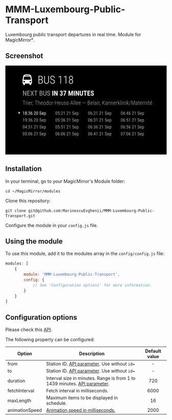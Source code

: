 # MMM-Luxembourg-Public-Transport
Luxembourg public transport departures in real time. Module for MagicMirror².

## Screenshot
![](.github/example.png)

## Installation

In your terminal, go to your MagicMirror's Module folder:
````
cd ~/MagicMirror/modules
````

Clone this repository:
````
git clone git@github.com:MarinescuEvghenii/MMM-Luxembourg-Public-Transport.git
````

Configure the module in your `config.js` file.

## Using the module

To use this module, add it to the modules array in the `config/config.js` file:
````javascript
modules: [
	{
		module: 'MMM-Luxembourg-Public-Transport',
		config: {
			// See 'Configuration options' for more information.
		}
	}
]
````

## Configuration options
Please check this [API](https://data.public.lu/en/datasets/arrets-de-transport-public-et-departs-en-temps-reel/).

The following property can be configured:

| Option | Description | Default value |
| -------|-------------|:-------------:|
| from | Station ID. [API parameter](http://travelplanner.mobiliteit.lu/hafas/query.exe/dot?performLocating=2&tpl=stop2csv&look_maxdist=150000&look_x=6112550&look_y=49610700&stationProxy=yes). Use without ```id=``` | - |
| to | Station ID. [API parameter](http://travelplanner.mobiliteit.lu/hafas/query.exe/dot?performLocating=2&tpl=stop2csv&look_maxdist=150000&look_x=6112550&look_y=49610700&stationProxy=yes). Use without ```id=``` | - |
| duration | Interval size in minutes. Range is from 1 to 1439 minutes. [API parameter](http://travelplanner.mobiliteit.lu/restproxy/departureBoard?wadl). | 720 |
| fetchInterval | Fetch interval in milliseconds. | 6000 |
| maxLength | Maximum items to be displayed in schedule. | 16 |
| animationSpeed | [Animation speed in milliseconds.](https://github.com/MichMich/MagicMirror/blob/master/modules/README.md#thisupdatedomspeed) | 2000 |
